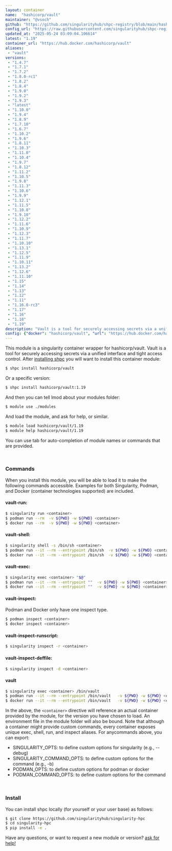 ```yaml
---
layout: container
name:  "hashicorp/vault"
maintainer: "@vsoch"
github: "https://github.com/singularityhub/shpc-registry/blob/main/hashicorp/vault/container.yaml"
config_url: "https://raw.githubusercontent.com/singularityhub/shpc-registry/main/hashicorp/vault/container.yaml"
updated_at: "2025-05-24 03:09:04.106614"
latest: "1.19"
container_url: "https://hub.docker.com/hashicorp/vault"
aliases:
 - "vault"
versions:
 - "1.4.7"
 - "1.7.1"
 - "1.7.2"
 - "1.8.0-rc1"
 - "1.8.2"
 - "1.8.4"
 - "1.9.0"
 - "1.9.2"
 - "1.9.3"
 - "latest"
 - "1.10.0"
 - "1.9.4"
 - "1.8.9"
 - "1.7.10"
 - "1.6.7"
 - "1.10.2"
 - "1.9.6"
 - "1.8.11"
 - "1.10.3"
 - "1.11.0"
 - "1.10.4"
 - "1.9.7"
 - "1.8.12"
 - "1.11.2"
 - "1.10.5"
 - "1.9.8"
 - "1.11.3"
 - "1.10.6"
 - "1.9.9"
 - "1.12.1"
 - "1.11.5"
 - "1.10.8"
 - "1.9.10"
 - "1.12.2"
 - "1.11.6"
 - "1.10.9"
 - "1.12.3"
 - "1.11.7"
 - "1.10.10"
 - "1.13.1"
 - "1.12.5"
 - "1.11.9"
 - "1.10.11"
 - "1.13.2"
 - "1.12.6"
 - "1.11.10"
 - "1.15"
 - "1.14"
 - "1.13"
 - "1.12"
 - "1.11"
 - "1.16.0-rc3"
 - "1.17"
 - "1.16"
 - "1.18"
 - "1.19"
description: "Vault is a tool for securely accessing secrets via a unified interface and tight access control."
config: {"docker": "hashicorp/vault", "url": "https://hub.docker.com/hashicorp/vault", "maintainer": "@vsoch", "description": "Vault is a tool for securely accessing secrets via a unified interface and tight access control.", "latest": {"1.19": "sha256:7735a161c835879b918982ddd2ec46d73d1e9f85be7f6a4d5cad902887e5d4d7"}, "tags": {"1.4.7": "sha256:37a6cdcf14315f9fe392ab0d33f2ec35de3435d6a3167068979df3a7df940483", "1.7.1": "sha256:5afd52a05b0b571f624b5dea1a2099b88f7cff373ee018e41b2b592bcacb53be", "1.7.2": "sha256:879d0f6b9d5bd981f81daef2f9145d84116f8a9533a2dd03955fd2831c7e3d78", "1.8.0-rc1": "sha256:1923c7db38e4a2e63074c10acd9bcda7667a36e800b127cc51d57962f38a8a8b", "1.8.2": "sha256:be657ebc978c5dc92b7b901c60d4ae848b08d26acb9d7facdcd053db87db8c48", "1.8.4": "sha256:dfc3500beb0e0c4a0c9f9ffb3fb77f8ca6382583f4f75f7197f2dae3626efece", "1.9.0": "sha256:4401acaed2281895bd32b99910f5aeadf216150d73c092c70874ff7e48c0731f", "1.9.2": "sha256:ff9b17b0cefe86ebdc2e1efed9a626cc464145062d6bcbc56da34f2ef7be8d86", "1.9.3": "sha256:c019349bcaeeb42cff890110212f571b6745b969c01e734f401998b6fcb3a75a", "latest": "sha256:7735a161c835879b918982ddd2ec46d73d1e9f85be7f6a4d5cad902887e5d4d7", "1.10.0": "sha256:25ba89e672788f242053ddb5e0b9e0ff116b6a69e78dd95175e3564192d6f98e", "1.9.4": "sha256:415850080f84e2e3a48152328ce8f792b7b2d3d5ccec9f9e90eae9f568770342", "1.8.9": "sha256:1bcc4e0c3cb68c254c27117e647b18eacfb296ab58f85c77a022bda869b6f244", "1.7.10": "sha256:c865d46c6c56b1d4e0049957be3d09731f7ee7c8cc84ce4cc7145201b955d692", "1.6.7": "sha256:1491a9257b19085b65840492dfee9bd565a0ab30d0f9a8dbe4aba9b126c5a73f", "1.10.2": "sha256:8dea74ef21f7db4415aafa7588830e963ac1ab8bd07c82b9c9e0b94d74f157c2", "1.9.6": "sha256:aec17535998e5b2f0dbf423b5e44cfba498d1e62897eb6362c0ee4aa93d9b137", "1.8.11": "sha256:eeaec5460d55d8c8338ff1711ea29f65b44ba43352b9c6fb6f1af0692d2f0ef9", "1.10.3": "sha256:73d624e5a079f152a46177de796f90bc60f4a4e0452e047cbbe8ef3fa6927cbf", "1.11.0": "sha256:ff32a8851a9360ecd23cd4a76e363f2a1b540f7c64e2c800fc8bd45f4375fc16", "1.10.4": "sha256:9e47e2c71d2dd2728580c6fac1b6d053788511820b64706dc90f2f1aaab790c6", "1.9.7": "sha256:8d29e64b360002c0dcf7ca106771daff743a6faa062a5c0424b48a665c7178de", "1.8.12": "sha256:6c87c10a8e3637fda60b9e188884003921fef8b1048980c10f00150b468ca44e", "1.11.2": "sha256:a60891bfb7b7a669d21544e0ad1b178e09a78174d4995e79fb11faf9a741e2ca", "1.10.5": "sha256:898c0de564fd90f1cd1fb171a745fd4b845745b2d41a915d06f772fde11ce6ca", "1.9.8": "sha256:f2b7d7bc982b198b187deb53b7872fac8c50df772ba3a0183cbe05aaddc00d28", "1.11.3": "sha256:0fe23bbef12a1b304fec8e288468d3f83b6cccd7f8af178d315337ded587d231", "1.10.6": "sha256:1e7a08d5e967d262c61116624a5508d45757373d99dccbb66e9a0746b38d9f3c", "1.9.9": "sha256:aa2b7d21e06ad61f58720fcb0a3ac958ac36cb2d5bd1e99364f5bcfb84d88f0d", "1.12.1": "sha256:8de4d5f31b38225d952070d48c346a4029677dae05d11092142e921e373499c2", "1.11.5": "sha256:bb6513a30b2b405d024750e07c7870d0b640e4598b516f401e7747d5dd9c2667", "1.10.8": "sha256:08550b8fdfbcf2c1dfd2de1298472871541c186e3729bff29a58d3e64c8cc025", "1.9.10": "sha256:98966dea2888553c080e141cb0070fc826db92871a50eec40e06d7f51c05029e", "1.12.2": "sha256:7fb0065690177cbc1607d5222ef7f44ac20daa75dd146ed0549cd973dc62b264", "1.11.6": "sha256:6e694c72cd4ec71ad917323fc9b5e3fb0240ab74f3fe78c43ea02e4ee83c1c75", "1.10.9": "sha256:a45277e9cfaecb8dbe47442f0b6e2727a18f5aec278ee6d0927ac2f206fc37ae", "1.12.3": "sha256:db6c4a7dcf4ea9fcb62fb07d8e2328fd61138eaaa4df2e9174eae7a7dd3d8623", "1.11.7": "sha256:97fca552e98152298e9503486889a35aae64d17acda14380be400d07cc459e1b", "1.10.10": "sha256:386e2d62c1d18c933889e2c7fd34a3fb2cd38baac5ac59ed75eb66462b2b10a4", "1.13.1": "sha256:b888abc3fc0529550d4a6c87884419e86b8cb736fe556e3e717a6bc50888b3b8", "1.12.5": "sha256:bdf328596ee84ce2621eaaef89e83dd8fa8d8e5a2c75cd84365862666eadddaf", "1.11.9": "sha256:b571ac28d31658821ffefb18e052ebad856c897e159ec3bd303c86761141c4be", "1.10.11": "sha256:93ffc961e66dd2bc052e5b91bc7e7d97a64f79387f9e4cf796ed09c03ad89623", "1.13.2": "sha256:c186e9bff2db0bd61dad70e7733cbfa5a0f8ddee3a6a061f3753060689aa81ab", "1.12.6": "sha256:2517235f0600a66f0817756253c50c739232a3237340f385ff22e2b3f53f609f", "1.11.10": "sha256:cd8b68c0e30c0f76284a0fe2189103e5148e6cd8339e27b4dd0fcaf3ac0bb8e3", "1.15": "sha256:0450896c43b13879b19442b204ce29dd19b5a10fce43d5cf38af17da20f56f4d", "1.14": "sha256:14be0a8eb323181a56d10facab3b424809d9921e85d2f2678126ce232766a8e1", "1.13": "sha256:829034ced146f56c8cbe4359df91aa4aec4894af70a9a2f6ce25fad3bedc1ba2", "1.12": "sha256:8104c0a5c04ad03a2cde2be5155e90f78dea4ce862a5b30d43a2f0efc8f19a07", "1.11": "sha256:727a0c96bdb0cc848c75df2d49a41e5b7a3ae6df8f454fa5823c06c595e3b2e5", "1.16.0-rc3": "sha256:3f7b37b32a9e3a4ba295ae728c4493e515156d383bf95a892b40b410fe59a90f", "1.17": "sha256:74a4ab138ab5d64725e89cd9a9c73f7040c7fe49e98b71697b275ca9a69919df", "1.16": "sha256:c5e04689611cb864b8b6247a6a845e0bdc059998f39b5c8a659562287379525c", "1.18": "sha256:750bb37c1638fa194ab37053a81618c61bb0491ddec6fccac87c07a8e6cd8166", "1.19": "sha256:7735a161c835879b918982ddd2ec46d73d1e9f85be7f6a4d5cad902887e5d4d7"}, "aliases": {"vault": "/bin/vault"}}
---
```


This module is a singularity container wrapper for hashicorp/vault.
Vault is a tool for securely accessing secrets via a unified interface and tight access control.
After [installing shpc](#install) you will want to install this container module:


```bash
$ shpc install hashicorp/vault
```

Or a specific version:

```bash
$ shpc install hashicorp/vault:1.19
```

And then you can tell lmod about your modules folder:

```bash
$ module use ./modules
```

And load the module, and ask for help, or similar.

```bash
$ module load hashicorp/vault/1.19
$ module help hashicorp/vault/1.19
```

You can use tab for auto-completion of module names or commands that are provided.

<br>

### Commands

When you install this module, you will be able to load it to make the following commands accessible.
Examples for both Singularity, Podman, and Docker (container technologies supported) are included.

#### vault-run:

```bash
$ singularity run <container>
$ podman run --rm  -v ${PWD} -w ${PWD} <container>
$ docker run --rm  -v ${PWD} -w ${PWD} <container>
```

#### vault-shell:

```bash
$ singularity shell -s /bin/sh <container>
$ podman run --it --rm --entrypoint /bin/sh  -v ${PWD} -w ${PWD} <container>
$ docker run --it --rm --entrypoint /bin/sh  -v ${PWD} -w ${PWD} <container>
```

#### vault-exec:

```bash
$ singularity exec <container> "$@"
$ podman run --it --rm --entrypoint ""  -v ${PWD} -w ${PWD} <container> "$@"
$ docker run --it --rm --entrypoint ""  -v ${PWD} -w ${PWD} <container> "$@"
```

#### vault-inspect:

Podman and Docker only have one inspect type.

```bash
$ podman inspect <container>
$ docker inspect <container>
```

#### vault-inspect-runscript:

```bash
$ singularity inspect -r <container>
```

#### vault-inspect-deffile:

```bash
$ singularity inspect -d <container>
```


#### vault

```bash
$ singularity exec <container> /bin/vault
$ podman run --it --rm --entrypoint /bin/vault   -v ${PWD} -w ${PWD} <container> -c " $@"
$ docker run --it --rm --entrypoint /bin/vault   -v ${PWD} -w ${PWD} <container> -c " $@"
```



In the above, the `<container>` directive will reference an actual container provided
by the module, for the version you have chosen to load. An environment file in the
module folder will also be bound. Note that although a container
might provide custom commands, every container exposes unique exec, shell, run, and
inspect aliases. For anycommands above, you can export:

 - SINGULARITY_OPTS: to define custom options for singularity (e.g., --debug)
 - SINGULARITY_COMMAND_OPTS: to define custom options for the command (e.g., -b)
 - PODMAN_OPTS: to define custom options for podman or docker
 - PODMAN_COMMAND_OPTS: to define custom options for the command

<br>

### Install

You can install shpc locally (for yourself or your user base) as follows:

```bash
$ git clone https://github.com/singularityhub/singularity-hpc
$ cd singularity-hpc
$ pip install -e .
```

Have any questions, or want to request a new module or version? [ask for help!](https://github.com/singularityhub/singularity-hpc/issues)